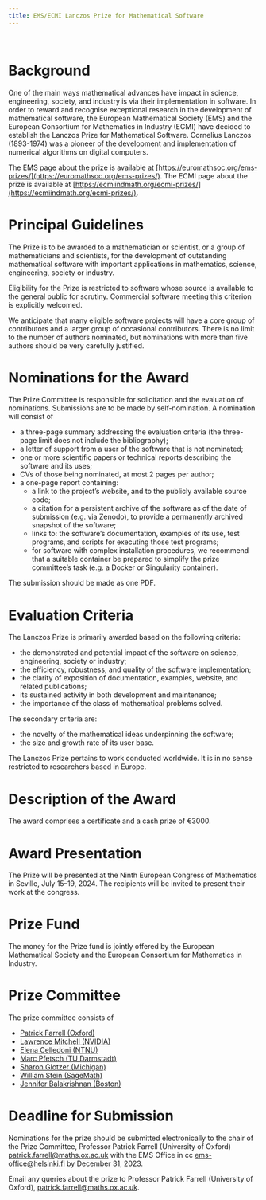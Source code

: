 ```yaml
---
title: EMS/ECMI Lanczos Prize for Mathematical Software
---
```


&nbsp;
&nbsp;

Background
==========

One of the main ways mathematical advances have impact in science, engineering, society, and industry is via their implementation in software. In order to reward and recognise exceptional research in the development of mathematical software, the European Mathematical Society (EMS) and the European Consortium for Mathematics in Industry (ECMI) have decided to establish the Lanczos Prize for Mathematical Software. Cornelius Lanczos (1893-1974) was a pioneer of the development and implementation of numerical algorithms on digital computers.

The EMS page about the prize is available at [https://euromathsoc.org/ems-prizes/](https://euromathsoc.org/ems-prizes/). The ECMI page about the prize is available at [https://ecmiindmath.org/ecmi-prizes/](https://ecmiindmath.org/ecmi-prizes/).

Principal Guidelines
====================

The Prize is to be awarded to a mathematician or scientist, or a group of mathematicians and scientists, for the development of outstanding mathematical software with important applications in mathematics, science, engineering, society or industry.

Eligibility for the Prize is restricted to software whose source is available to the general public for scrutiny. Commercial software meeting this criterion is explicitly welcomed.

We anticipate that many eligible software projects will have a core group of contributors and a larger group of occasional contributors. There is no limit to the number of authors nominated, but nominations with more than five authors should be very carefully justified.

Nominations for the Award
=========================

The Prize Committee is responsible for solicitation and the evaluation of nominations. Submissions are to be made by self-nomination. A nomination will consist of

- a three-page summary addressing the evaluation criteria (the three-page limit does not include the bibliography);
- a letter of support from a user of the software that is not nominated;
- one or more scientific papers or technical reports describing the software and its uses;
- CVs of those being nominated, at most 2 pages per author;
- a one-page report containing:
  * a link to the project’s website, and to the publicly available source code;
  * a citation for a persistent archive of the software as of the date of submission (e.g. via Zenodo), to provide a permanently archived snapshot of the software;
  * links to: the software’s documentation, examples of its use, test programs, and scripts for executing those test programs;
  * for software with complex installation procedures, we recommend that a suitable container be prepared to simplify the prize committee’s task (e.g. a Docker or Singularity container).

The submission should be made as one PDF.

Evaluation Criteria
===================

The Lanczos Prize is primarily awarded based on the following criteria:

- the demonstrated and potential impact of the software on science, engineering, society or industry;
- the efficiency, robustness, and quality of the software implementation;
- the clarity of exposition of documentation, examples, website, and related publications;
- its sustained activity in both development and maintenance;
- the importance of the class of mathematical problems solved.

The secondary criteria are:

- the novelty of the mathematical ideas underpinning the software;
- the size and growth rate of its user base.

The Lanczos Prize pertains to work conducted worldwide. It is in no sense restricted to researchers based in Europe.

Description of the Award
========================

The award comprises a certificate and a cash prize of €3000.

Award Presentation
==================

The Prize will be presented at the Ninth European Congress of Mathematics in Seville, July 15–19, 2024. The recipients will be invited to present their work at the congress.

Prize Fund
==========

The money for the Prize fund is jointly offered by the European Mathematical Society and the European Consortium for Mathematics in Industry.

Prize Committee
===============

The prize committee consists of

- <a href="https://pefarrell.org">Patrick Farrell (Oxford)</a>
- <a href="https://www.imperial.ac.uk/people/lawrence.mitchell">Lawrence Mitchell (NVIDIA)</a>
- <a href="https://www.ntnu.edu/employees/elena.celledoni">Elena Celledoni (NTNU)</a>
- <a href="https://www2.mathematik.tu-darmstadt.de/~pfetsch/">Marc Pfetsch (TU Darmstadt)</a>
- <a href="https://glotzerlab.engin.umich.edu/home/">Sharon Glotzer (Michigan)</a>
- <a href="https://wstein.org/">William Stein (SageMath)</a>
- <a href="https://math.bu.edu/people/jbala/">Jennifer Balakrishnan (Boston)</a>

Deadline for Submission
=======================

Nominations for the prize should be submitted electronically to the chair of the Prize Committee, Professor Patrick Farrell (University of Oxford) patrick.farrell@maths.ox.ac.uk with the EMS Office in cc ems-office@helsinki.fi by December 31, 2023.

Email any queries about the prize to Professor Patrick Farrell (University of Oxford), patrick.farrell@maths.ox.ac.uk.

